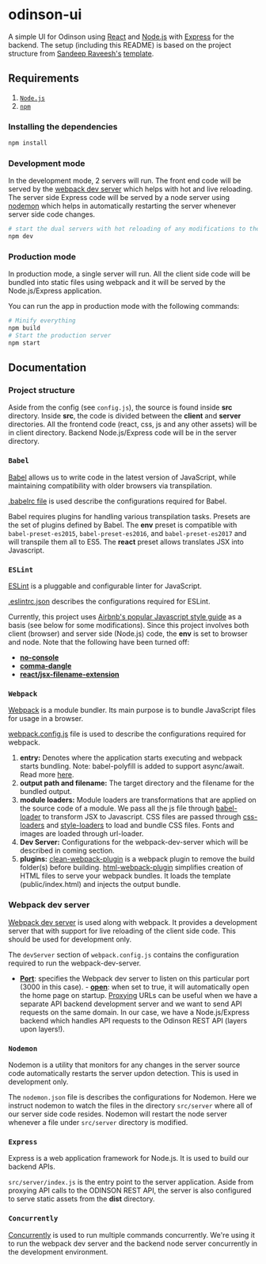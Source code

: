 # odinson-ui

A simple UI for Odinson using [React](https://reactjs.org/) and [Node.js](https://nodejs.org/en/) with [Express](https://expressjs.com/) for the backend.  The setup (including this README) is based on the project structure from [Sandeep Raveesh's](https://github.com/crsandeep) [template](https://github.com/crsandeep/simple-react-full-stack).

## Requirements
1. [`Node.js`](https://nodejs.org/en/)
2. [`npm`](https://www.npmjs.com/)

### Installing the dependencies
```bash
npm install
```

### Development mode

In the development mode, 2 servers will run. The front end code will be served by the [webpack dev server](https://webpack.js.org/configuration/dev-server/) which helps with hot and live reloading. The server side Express code will be served by a node server using [nodemon](https://nodemon.io/) which helps in automatically restarting the server whenever server side code changes.

```bash
# start the dual servers with hot reloading of any modifications to the source
npm dev
```

### Production mode

In production mode, a single server will run. All the client side code will be bundled into static files using webpack and it will be served by the Node.js/Express application.

You can run the app in production mode with the following commands:

```bash
# Minify everything
npm build
# Start the production server
npm start
```

## Documentation

### Project structure

Aside from the config (see `config.js`), the source is found inside **src** directory. Inside **src**, the code is divided between the **client** and **server** directories. All the frontend code (react, css, js and any other assets) will be in client directory. Backend Node.js/Express code will be in the server directory.

### `Babel`

[Babel](https://babeljs.io/) allows us to write code in the latest version of JavaScript, while maintaining compatibility with older browsers via transpilation.

[.babelrc file](https://babeljs.io/docs/usage/babelrc/) is used describe the configurations required for Babel.

Babel requires plugins for handling various transpilation tasks. Presets are the set of plugins defined by Babel. The **env** preset is compatible with `babel-preset-es2015`, `babel-preset-es2016`, and `babel-preset-es2017` and will transpile them all to ES5. The **react** preset allows translates JSX into Javascript.

### `ESLint`

[ESLint](https://eslint.org/) is a pluggable and configurable linter for JavaScript.

[.eslintrc.json](<(https://eslint.org/docs/user-guide/configuring)>) describes the configurations required for ESLint.

Currently, this project uses [Airbnb's popular Javascript style guide](https://github.com/airbnb/javascript) as a basis (see below for some modifications). Since this project involves both client (browser) and server side (Node.js) code, the **env** is set to browser and node. Note that the following have been turned off:
- [**no-console**](https://eslint.org/docs/rules/no-console)
- [**comma-dangle**](https://eslint.org/docs/rules/comma-dangle)
- [**react/jsx-filename-extension**](https://github.com/yannickcr/eslint-plugin-react/blob/master/docs/rules/jsx-filename-extension.md)

### `Webpack`

[Webpack](https://webpack.js.org/) is a module bundler. Its main purpose is to bundle JavaScript files for usage in a browser.

[webpack.config.js](https://webpack.js.org/configuration/) file is used to describe the configurations required for webpack.

  1.  **entry:** Denotes where the application starts executing and webpack starts bundling.
    Note: babel-polyfill is added to support async/await. Read more [here](https://babeljs.io/docs/en/babel-polyfill#usage-in-node-browserify-webpack).
2.  **output path and filename:** The target directory and the filename for the bundled output.
3.  **module loaders:** Module loaders are transformations that are applied on the source code of a module. We pass all the js file through [babel-loader](https://github.com/babel/babel-loader) to transform JSX to Javascript. CSS files are passed through [css-loaders](https://github.com/webpack-contrib/css-loader) and [style-loaders](https://github.com/webpack-contrib/style-loader) to load and bundle CSS files. Fonts and images are loaded through url-loader.
4.  **Dev Server:** Configurations for the webpack-dev-server which will be described in coming section.
5.  **plugins:** [clean-webpack-plugin](https://github.com/johnagan/clean-webpack-plugin) is a webpack plugin to remove the build folder(s) before building. [html-webpack-plugin](https://github.com/jantimon/html-webpack-plugin) simplifies creation of HTML files to serve your webpack bundles. It loads the template (public/index.html) and injects the output bundle.

### Webpack dev server

[Webpack dev server](https://webpack.js.org/configuration/dev-server/) is used along with webpack. It provides a development server that with support for live reloading of the client side code. This should be used for development only.

The `devServer` section of `webpack.config.js` contains the configuration required to run the webpack-dev-server.

- [**Port**](https://webpack.js.org/configuration/dev-server/#devserver-port): specifies the Webpack dev server to listen on this particular port (3000 in this case).  - [**open**](https://webpack.js.org/configuration/dev-server/#devserver-open): when set to true, it will automatically open the home page on startup. [Proxying](https://webpack.js.org/configuration/dev-server/#devserver-proxy) URLs can be useful when we have a separate API backend development server and we want to send API requests on the same domain. In our case, we have a Node.js/Express backend which handles API requests to the Odinson REST API (layers upon layers!).

### `Nodemon`

Nodemon is a utility that monitors for any changes in the server source code automatically restarts the server updon detection. This is used in development only.

The `nodemon.json` file is describes the configurations for Nodemon. Here we instruct nodemon to watch the files in the directory `src/server` where all of our server side code resides. Nodemon will restart the node server whenever a file under `src/server` directory is modified.

### `Express`

Express is a web application framework for Node.js. It is used to build our backend APIs.

`src/server/index.js` is the entry point to the server application.  Aside from proxying API calls to the ODINSON REST API, the server is also configured to serve static assets from the **dist** directory.

### `Concurrently`

[Concurrently](https://github.com/kimmobrunfeldt/concurrently) is used to run multiple commands concurrently. We're using it to run the webpack dev server and the backend node server concurrently in the development environment.
